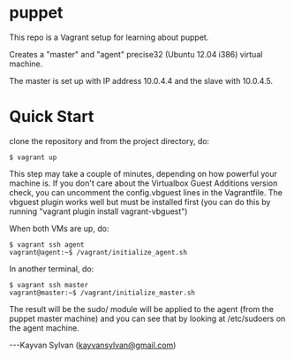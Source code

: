 puppet
======

This repo is a Vagrant setup for learning about puppet.

Creates a "master" and "agent" precise32 (Ubuntu 12.04 i386) virtual machine.

The master is set up with IP address 10.0.4.4 and the slave with 10.0.4.5.

Quick Start
===========

clone the repository and from the project directory, do:

    $ vagrant up

This step may take a couple of minutes, depending on how powerful your
machine is. If you don't care about the Virtualbox Guest Additions version
check, you can uncomment the config.vbguest lines in the Vagrantfile. The
vbguest plugin works well but must be installed first (you can
do this by running "vagrant plugin install vagrant-vbguest")

When both VMs are up, do:

    $ vagrant ssh agent
    vagrant@agent:~$ /vagrant/initialize_agent.sh

In another terminal, do:

    $ vagrant ssh master
    vagrant@master:~$ /vagrant/initialize_master.sh

The result will be the sudo/ module will be applied to the agent (from the
puppet master machine) and you can see that by looking at /etc/sudoers
on the agent machine.

---Kayvan Sylvan (kayvansylvan@gmail.com)
